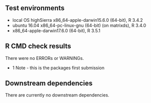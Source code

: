 ## Test environments
* local OS highSierra x86_64-apple-darwin15.6.0 (64-bit), R 3.4.2
* ubuntu 16.04 x86_64-pc-linux-gnu (64-bit) (on matrixds), R 3.4.0
* x86_64-apple-darwin17.6.0 (64-bit), R 3.5.1

## R CMD check results
There were no ERRORs or WARNINGs. 

* 1 Note - this is the packages first submission

## Downstream dependencies
There are currently no downstream dependencies.
